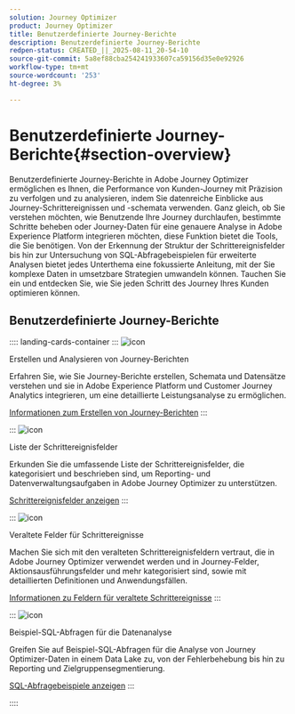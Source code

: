 ```yaml
---
solution: Journey Optimizer
product: Journey Optimizer
title: Benutzerdefinierte Journey-Berichte
description: Benutzerdefinierte Journey-Berichte
redpen-status: CREATED_||_2025-08-11_20-54-10
source-git-commit: 5a8ef88cba254241933607ca59156d35e0e92926
workflow-type: tm+mt
source-wordcount: '253'
ht-degree: 3%

---
```



# Benutzerdefinierte Journey-Berichte{#section-overview}

Benutzerdefinierte Journey-Berichte in Adobe Journey Optimizer ermöglichen es Ihnen, die Performance von Kunden-Journey mit Präzision zu verfolgen und zu analysieren, indem Sie datenreiche Einblicke aus Journey-Schrittereignissen und -schemata verwenden. Ganz gleich, ob Sie verstehen möchten, wie Benutzende Ihre Journey durchlaufen, bestimmte Schritte beheben oder Journey-Daten für eine genauere Analyse in Adobe Experience Platform integrieren möchten, diese Funktion bietet die Tools, die Sie benötigen. Von der Erkennung der Struktur der Schrittereignisfelder bis hin zur Untersuchung von SQL-Abfragebeispielen für erweiterte Analysen bietet jedes Unterthema eine fokussierte Anleitung, mit der Sie komplexe Daten in umsetzbare Strategien umwandeln können. Tauchen Sie ein und entdecken Sie, wie Sie jeden Schritt des Journey Ihres Kunden optimieren können.

## Benutzerdefinierte Journey-Berichte

:::: landing-cards-container
:::
![icon](https://cdn.experienceleague.adobe.com/icons/chart-line.svg)

Erstellen und Analysieren von Journey-Berichten

Erfahren Sie, wie Sie Journey-Berichte erstellen, Schemata und Datensätze verstehen und sie in Adobe Experience Platform und Customer Journey Analytics integrieren, um eine detaillierte Leistungsanalyse zu ermöglichen.

[Informationen zum Erstellen von Journey-Berichten](../using/reports/sharing-overview.md)
:::

:::
![icon](https://cdn.experienceleague.adobe.com/icons/list-check.svg)

Liste der Schrittereignisfelder

Erkunden Sie die umfassende Liste der Schrittereignisfelder, die kategorisiert und beschrieben sind, um Reporting- und Datenverwaltungsaufgaben in Adobe Journey Optimizer zu unterstützen.

[Schrittereignisfelder anzeigen](../using/reports/sharing-field-list.md)
:::

:::
![icon](https://cdn.experienceleague.adobe.com/icons/book.svg)

Veraltete Felder für Schrittereignisse

Machen Sie sich mit den veralteten Schrittereignisfeldern vertraut, die in Adobe Journey Optimizer verwendet werden und in Journey-Felder, Aktionsausführungsfelder und mehr kategorisiert sind, sowie mit detaillierten Definitionen und Anwendungsfällen.

[Informationen zu Feldern für veraltete Schrittereignisse](legacy-step-event-fields-landing-page.md)
:::

:::
![icon](https://cdn.experienceleague.adobe.com/icons/code-branch.svg)

Beispiel-SQL-Abfragen für die Datenanalyse

Greifen Sie auf Beispiel-SQL-Abfragen für die Analyse von Journey Optimizer-Daten in einem Data Lake zu, von der Fehlerbehebung bis hin zu Reporting und Zielgruppensegmentierung.

[SQL-Abfragebeispiele anzeigen](../using/reports/query-examples.md)
:::

::::

